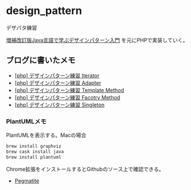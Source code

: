 # design_pattern

デザパタ練習

 [増補改訂版Java言語で学ぶデザインパターン入門](http://www.hyuki.com/dp/) を元にPHPで実装していく。
 
## ブログに書いたメモ

- [\[php\] デザインパターン練習 Iterator](https://ku2ma2.github.io/design_pattern/2017/05/30/php-iterator.html)
- [\[php\] デザインパターン練習 Adapter](https://ku2ma2.github.io/design_pattern/2017/06/02/php-adapter.html)
- [\[php\] デザインパターン練習 Template Method](https://ku2ma2.github.io/design_pattern/2017/06/08/php-template.html)
- [\[php\] デザインパターン練習 Facotry Method](https://ku2ma2.github.io/design_pattern/2017/06/20/php-factory.html)
- [\[php\] デザインパターン練習 Singleton](https://ku2ma2.github.io/design_pattern/2017/06/30/php-sigleton.html)

### PlantUMLメモ

PlantUMLを表示する。Macの場合

```sh
brew install graphviz
brew cask install java
brew install plantuml
```

Chrome拡張をインストールするとGithubのソース上で確認できる。

- [Pegmatite](https://chrome.google.com/webstore/detail/pegmatite/jegkfbnfbfnohncpcfcimepibmhlkldo)


